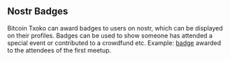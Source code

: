 ## Nostr Badges
Bitcoin Txoko can award badges to users on nostr, which can be displayed on their profiles. Badges can be used to show someone has attended a special event or contributed to a crowdfund etc. Example: [badge](https://badges.page/b/naddr1qqgrzum594kk2et5w4cz6cnpv3nk2q3qtx0k0a7lw62vvqax6p3ku90tccgdka7ul4radews2wrdsg0m865sxpqqqp6njjqqffm) awarded to the attendees of the first meetup. 
